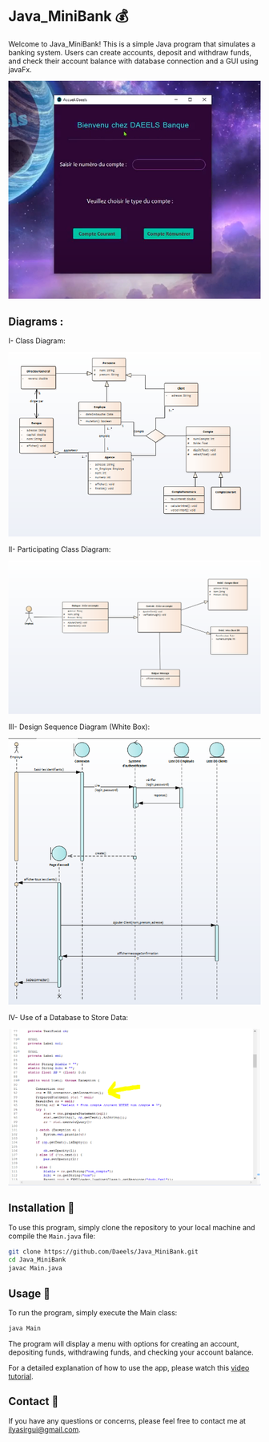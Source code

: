 # Java_MiniBank 💰

Welcome to Java_MiniBank! This is a simple Java program that simulates a banking system. Users can create accounts, deposit and withdraw funds, and check their account balance with database connection and a GUI using javaFx.

![Screenshot](home.png)

## Diagrams : 

I- Class Diagram:



![Screenshot](1.png)





II- Participating Class Diagram:



![Screenshot](2.png)



III- Design Sequence Diagram (White Box):



![Screenshot](3.png)


IV- Use of a Database to Store Data:


![Screenshot](4.png)


## Installation 🚀

To use this program, simply clone the repository to your local machine and compile the `Main.java` file:

```bash
git clone https://github.com/Daeels/Java_MiniBank.git
cd Java_MiniBank
javac Main.java
```

## Usage 📝
To run the program, simply execute the Main class:

```bash
java Main
```
The program will display a menu with options for creating an account, depositing funds, withdrawing funds, and checking your account balance.

For a detailed explanation of how to use the app, please watch this [video tutorial](https://drive.google.com/file/d/1i0koLdLDM8kq4GCY6W2hYjOWxcEqN1cP/view?usp=sharing).

## Contact 📧
If you have any questions or concerns, please feel free to contact me at [ilyasirgui@gmail.com](mailto:ilyasirgui@gmail.com).


